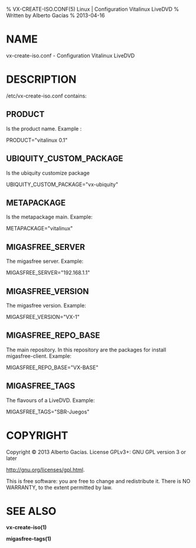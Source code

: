 % VX-CREATE-ISO.CONF(5) Linux |  Configuration Vitalinux LiveDVD
% Written by Alberto Gacías
% 2013-04-16


NAME
====
vx-create-iso.conf - Configuration Vitalinux LiveDVD


DESCRIPTION
===========
/etc/vx-create-iso.conf contains:


PRODUCT 
-------
Is the product name. Example :

PRODUCT="vitalinux 0.1" 


UBIQUITY_CUSTOM_PACKAGE
-----------------------
Is the ubiquity customize package

UBIQUITY_CUSTOM_PACKAGE="vx-ubiquity"


METAPACKAGE
-----------
Is the metapackage main. Example:

METAPACKAGE="vitalinux"


MIGASFREE_SERVER
----------------
The migasfree server. Example:

MIGASFREE_SERVER="192.168.1.1"


MIGASFREE_VERSION
-----------------
The migasfree version. Example:

MIGASFREE_VERSION="VX-1"


MIGASFREE_REPO_BASE
-------------------
The main repository. In this repository are the packages for install migasfree-client. Example:

MIGASFREE_REPO_BASE="VX-BASE"


MIGASFREE_TAGS
--------------
The flavours of a LiveDVD. Example:

MIGASFREE_TAGS="SBR-Juegos"


COPYRIGHT
=========
Copyright © 2013 Alberto Gacías. License GPLv3+: GNU GPL version 3 or later

<http://gnu.org/licenses/gpl.html>.

This is free software: you are free to change and redistribute it.  There is NO WARRANTY, to the extent permitted by law.


SEE ALSO
========
**vx-create-iso(1)**

**migasfree-tags(1)**
